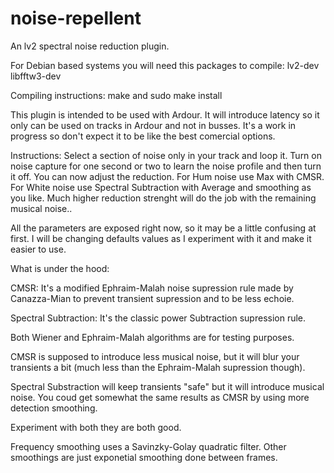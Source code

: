 # noise-repellent

An lv2 spectral noise reduction plugin.

For Debian based systems you will need this packages to compile: lv2-dev libfftw3-dev

Compiling instructions: make and sudo make install

This plugin is intended to be used with Ardour. It will introduce latency so it only can be used on tracks in Ardour and not in busses.
It's a work in progress so don't expect it to be like the best comercial options.

Instructions: Select a section of noise only in your track and loop it. Turn on noise capture for one second or two to learn the noise profile and then turn it off. You can now adjust the reduction. For Hum noise use Max with CMSR. For White noise use Spectral Subtraction with Average and smoothing as you like. Much higher reduction strenght will do the job with the remaining musical noise..

All the parameters are exposed right now, so it may be a little confusing at first. I will be changing defaults values as I experiment with it and make it easier to use.

What is under the hood:

CMSR: It's a modified Ephraim-Malah noise supression rule made by Canazza-Mian to prevent transient supression and to be less echoie.

Spectral Subtraction: It's the classic power Subtraction supression rule.

Both Wiener and Ephraim-Malah algorithms are for testing purposes.

CMSR is supposed to introduce less musical noise, but it will blur your transients a bit (much less than the Ephraim-Malah supression though).

Spectral Substraction will keep transients "safe" but it will introduce musical noise. You coud get somewhat the same results as CMSR by using more detection smoothing.

Experiment with both they are both good.

Frequency smoothing uses a Savinzky-Golay quadratic filter. Other smoothings are just exponetial smoothing done between frames.
